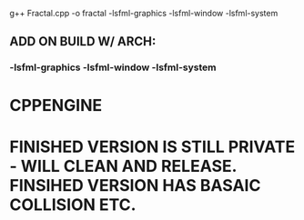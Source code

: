g++ Fractal.cpp -o fractal -lsfml-graphics -lsfml-window -lsfml-system


## ADD ON BUILD W/ ARCH: 
### -lsfml-graphics -lsfml-window -lsfml-system
# CPPENGINE


# FINISHED VERSION IS STILL PRIVATE - WILL CLEAN AND RELEASE. FINSIHED VERSION HAS BASAIC COLLISION ETC.

